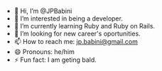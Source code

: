 - 👋 Hi, I’m @JPBabini
- 👀 I’m interested in being a developer.
- 🌱 I’m currently learning Ruby and Ruby on Rails.
- 💞️ I’m looking for new career's oportunities. 
- 📫 How to reach me: jp.babini@gmail.com
- 😄 Pronouns: he/him
- ⚡ Fun fact: I am geting bald. 

<!---
JPBabini/JPBabini is a ✨ special ✨ repository because its `README.md` (this file) appears on your GitHub profile.
You can click the Preview link to take a look at your changes.
--->
